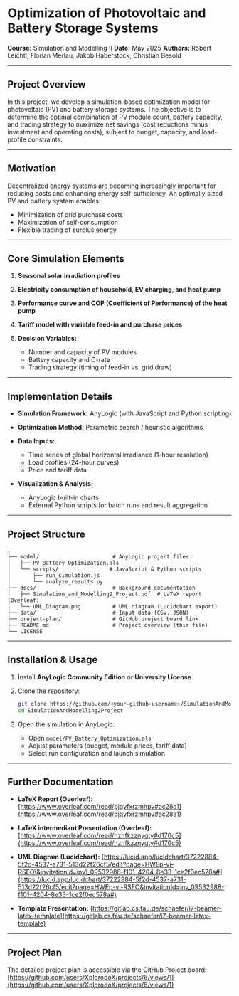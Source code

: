 # Optimization of Photovoltaic and Battery Storage Systems

**Course:** Simulation and Modelling II
**Date:** May 2025
**Authors:** Robert Leichtl, Florian Merlau, Jakob Haberstock, Christian Besold

---

## Project Overview

In this project, we develop a simulation-based optimization model for photovoltaic (PV) and battery storage systems. The objective is to determine the optimal combination of PV module count, battery capacity, and trading strategy to maximize net savings (cost reductions minus investment and operating costs), subject to budget, capacity, and load-profile constraints.

---

## Motivation

Decentralized energy systems are becoming increasingly important for reducing costs and enhancing energy self-sufficiency. An optimally sized PV and battery system enables:

* Minimization of grid purchase costs
* Maximization of self-consumption
* Flexible trading of surplus energy

---

## Core Simulation Elements

1. **Seasonal solar irradiation profiles**
2. **Electricity consumption of household, EV charging, and heat pump**
3. **Performance curve and COP (Coefficient of Performance) of the heat pump**
4. **Tariff model with variable feed-in and purchase prices**
5. **Decision Variables:**

   * Number and capacity of PV modules
   * Battery capacity and C-rate
   * Trading strategy (timing of feed-in vs. grid draw)

---

## Implementation Details

* **Simulation Framework:** AnyLogic (with JavaScript and Python scripting)
* **Optimization Method:** Parametric search / heuristic algorithms
* **Data Inputs:**

  * Time series of global horizontal irradiance (1-hour resolution)
  * Load profiles (24-hour curves)
  * Price and tariff data
* **Visualization & Analysis:**

  * AnyLogic built-in charts
  * External Python scripts for batch runs and result aggregation

---

## Project Structure

```
.
├── model/                       # AnyLogic project files
│   ├── PV_Battery_Optimization.als
│   └── scripts/                # JavaScript & Python scripts
│       ├── run_simulation.js
│       └── analyze_results.py
├── docs/                        # Background documentation
│   ├── Simulation_and_Modelling2_Project.pdf  # LaTeX report (Overleaf)
│   └── UML_Diagram.png          # UML diagram (Lucidchart export)
├── data/                        # Input data (CSV, JSON)
├── project-plan/                # GitHub project board link
├── README.md                    # Project overview (this file)
└── LICENSE
```

---

## Installation & Usage

1. Install **AnyLogic Community Edition** or **University License**.

2. Clone the repository:

   ```bash
   git clone https://github.com/<your-github-username>/SimulationAndModelling2Project.git
   cd SimulationAndModelling2Project
   ```
3. Open the simulation in AnyLogic:

   * Open `model/PV_Battery_Optimization.als`
   * Adjust parameters (budget, module prices, tariff data)
   * Select run configuration and launch simulation

---

## Further Documentation

* **LaTeX Report (Overleaf):**
  [https://www.overleaf.com/read/pjqyfxrzmhpv#ac28a1](https://www.overleaf.com/read/pjqyfxrzmhpv#ac28a1)
* **LaTeX intermediant Presentation (Overleaf):**
  [https://www.overleaf.com/read/hzhfkzznyqty#d170c5](https://www.overleaf.com/read/hzhfkzznyqty#d170c5)

* **UML Diagram (Lucidchart):**
  [https://lucid.app/lucidchart/37222884-5f2d-4537-a731-513d22f26cf5/edit?page=HWEp-vi-RSFO\&invitationId=inv\_09532988-f101-4204-8e33-1ce2f0ec578a#](https://lucid.app/lucidchart/37222884-5f2d-4537-a731-513d22f26cf5/edit?page=HWEp-vi-RSFO&invitationId=inv_09532988-f101-4204-8e33-1ce2f0ec578a#)

* **Template Presentation:**
  [https://gitlab.cs.fau.de/schaefer/i7-beamer-latex-template](https://gitlab.cs.fau.de/schaefer/i7-beamer-latex-template)

---

## Project Plan

The detailed project plan is accessible via the GitHub Project board:
[https://github.com/users/XplorodoX/projects/6/views/1](https://github.com/users/XplorodoX/projects/6/views/1)


